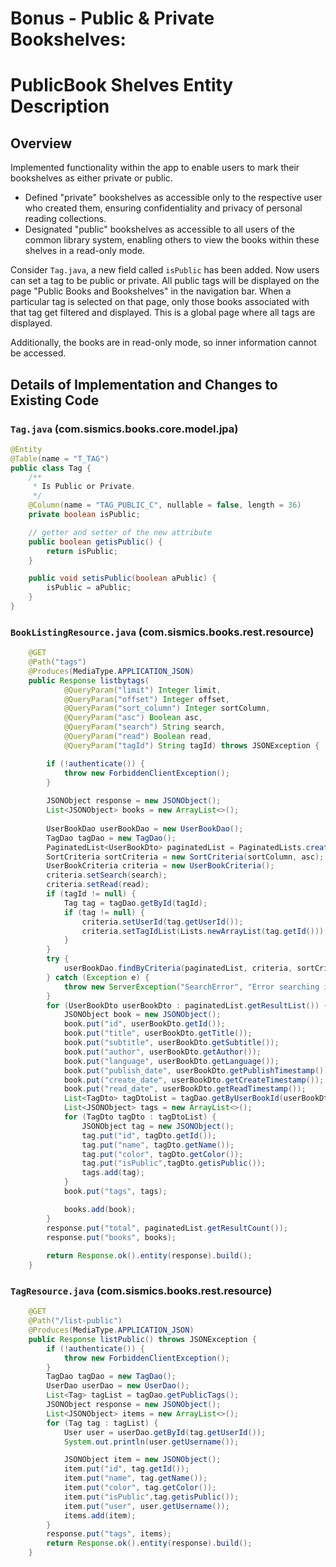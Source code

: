 # Bonus - Public & Private Bookshelves:

# PublicBook Shelves Entity Description

## Overview
Implemented functionality within the app to enable users to mark their bookshelves as either private or public.

- Defined "private" bookshelves as accessible only to the respective user who created them, ensuring confidentiality and privacy of personal reading collections.
- Designated "public" bookshelves as accessible to all users of the common library system, enabling others to view the books within these shelves in a read-only mode.

Consider `Tag.java`, a new field called `isPublic` has been added. Now users can set a tag to be public or private. All public tags will be displayed on the page "Public Books and Bookshelves" in the navigation bar. When a particular tag is selected on that page, only those books associated with that tag get filtered and displayed. This is a global page where all tags are displayed.

Additionally, the books are in read-only mode, so inner information cannot be accessed.

## Details of Implementation and Changes to Existing Code
### `Tag.java` (com.sismics.books.core.model.jpa)
```java
@Entity
@Table(name = "T_TAG")
public class Tag {
    /**
     * Is Public or Private.
     */
    @Column(name = "TAG_PUBLIC_C", nullable = false, length = 36)
    private boolean isPublic;

    // getter and setter of the new attribute
    public boolean getisPublic() {
        return isPublic;
    }

    public void setisPublic(boolean aPublic) {
        isPublic = aPublic;
    }
}

```

### `BookListingResource.java` (com.sismics.books.rest.resource)
```java
    @GET
    @Path("tags")
    @Produces(MediaType.APPLICATION_JSON)
    public Response listbytags(
            @QueryParam("limit") Integer limit,
            @QueryParam("offset") Integer offset,
            @QueryParam("sort_column") Integer sortColumn,
            @QueryParam("asc") Boolean asc,
            @QueryParam("search") String search,
            @QueryParam("read") Boolean read,
            @QueryParam("tagId") String tagId) throws JSONException {

        if (!authenticate()) {
            throw new ForbiddenClientException();
        }
        
        JSONObject response = new JSONObject();
        List<JSONObject> books = new ArrayList<>();
        
        UserBookDao userBookDao = new UserBookDao();
        TagDao tagDao = new TagDao();
        PaginatedList<UserBookDto> paginatedList = PaginatedLists.create(limit, offset);
        SortCriteria sortCriteria = new SortCriteria(sortColumn, asc);
        UserBookCriteria criteria = new UserBookCriteria();
        criteria.setSearch(search);
        criteria.setRead(read);
        if (tagId != null) {
            Tag tag = tagDao.getById(tagId);
            if (tag != null) {
                criteria.setUserId(tag.getUserId());
                criteria.setTagIdList(Lists.newArrayList(tag.getId()));
            }
        }
        try {
            userBookDao.findByCriteria(paginatedList, criteria, sortCriteria);
        } catch (Exception e) {
            throw new ServerException("SearchError", "Error searching in books", e);
        }
        for (UserBookDto userBookDto : paginatedList.getResultList()) {
            JSONObject book = new JSONObject();
            book.put("id", userBookDto.getId());
            book.put("title", userBookDto.getTitle());
            book.put("subtitle", userBookDto.getSubtitle());
            book.put("author", userBookDto.getAuthor());
            book.put("language", userBookDto.getLanguage());
            book.put("publish_date", userBookDto.getPublishTimestamp());
            book.put("create_date", userBookDto.getCreateTimestamp());
            book.put("read_date", userBookDto.getReadTimestamp());
            List<TagDto> tagDtoList = tagDao.getByUserBookId(userBookDto.getId());
            List<JSONObject> tags = new ArrayList<>();
            for (TagDto tagDto : tagDtoList) {
                JSONObject tag = new JSONObject();
                tag.put("id", tagDto.getId());
                tag.put("name", tagDto.getName());
                tag.put("color", tagDto.getColor());
                tag.put("isPublic",tagDto.getisPublic());
                tags.add(tag);
            }
            book.put("tags", tags);

            books.add(book);
        }
        response.put("total", paginatedList.getResultCount());
        response.put("books", books);
        
        return Response.ok().entity(response).build();
    }
```

### `TagResource.java` (com.sismics.books.rest.resource)
```java
    @GET
    @Path("/list-public")
    @Produces(MediaType.APPLICATION_JSON)
    public Response listPublic() throws JSONException {
        if (!authenticate()) {
            throw new ForbiddenClientException();
        }
        TagDao tagDao = new TagDao();
        UserDao userDao = new UserDao();
        List<Tag> tagList = tagDao.getPublicTags();
        JSONObject response = new JSONObject();
        List<JSONObject> items = new ArrayList<>();
        for (Tag tag : tagList) {
            User user = userDao.getById(tag.getUserId());
            System.out.println(user.getUsername());

            JSONObject item = new JSONObject();
            item.put("id", tag.getId());
            item.put("name", tag.getName());
            item.put("color", tag.getColor());
            item.put("isPublic",tag.getisPublic());
            item.put("user", user.getUsername());
            items.add(item);
        }
        response.put("tags", items);
        return Response.ok().entity(response).build();
    }
```
